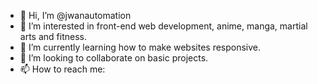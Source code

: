- 👋 Hi, I’m @jwanautomation
- 👀 I’m interested in front-end web development, anime, manga, martial arts and fitness.
- 🌱 I’m currently learning how to make websites responsive.
- 💞️ I’m looking to collaborate on basic projects.
- 📫 How to reach me:

<!---
jwanautomation/jwanautomation is a ✨ special ✨ repository because its `README.md` (this file) appears on your GitHub profile.
You can click the Preview link to take a look at your changes.
--->
